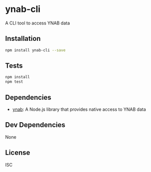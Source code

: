 # ynab-cli 

A CLI tool to access YNAB data

## Installation

```sh
npm install ynab-cli --save
```


## Tests

```sh
npm install
npm test
```

## Dependencies

- [ynab](https://github.com/israelroldan/ynab): A Node.js library that provides native access to YNAB data

## Dev Dependencies


None

## License

ISC
